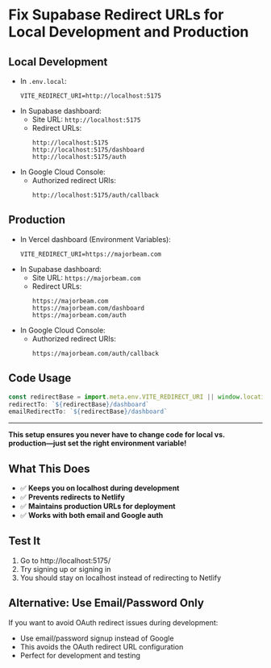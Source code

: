 # Fix Supabase Redirect URLs for Local Development and Production

## Local Development

- In `.env.local`:
  ```
  VITE_REDIRECT_URI=http://localhost:5175
  ```
- In Supabase dashboard:
  - Site URL: `http://localhost:5175`
  - Redirect URLs:  
    ```
    http://localhost:5175
    http://localhost:5175/dashboard
    http://localhost:5175/auth
    ```
- In Google Cloud Console:
  - Authorized redirect URIs:
    ```
    http://localhost:5175/auth/callback
    ```

## Production

- In Vercel dashboard (Environment Variables):
  ```
  VITE_REDIRECT_URI=https://majorbeam.com
  ```
- In Supabase dashboard:
  - Site URL: `https://majorbeam.com`
  - Redirect URLs:  
    ```
    https://majorbeam.com
    https://majorbeam.com/dashboard
    https://majorbeam.com/auth
    ```
- In Google Cloud Console:
  - Authorized redirect URIs:
    ```
    https://majorbeam.com/auth/callback
    ```

## Code Usage

```js
const redirectBase = import.meta.env.VITE_REDIRECT_URI || window.location.origin;
redirectTo: `${redirectBase}/dashboard`
emailRedirectTo: `${redirectBase}/dashboard`
```

---

**This setup ensures you never have to change code for local vs. production—just set the right environment variable!**

## What This Does
- ✅ **Keeps you on localhost during development**
- ✅ **Prevents redirects to Netlify**
- ✅ **Maintains production URLs for deployment**
- ✅ **Works with both email and Google auth**

## Test It
1. Go to http://localhost:5175/
2. Try signing up or signing in
3. You should stay on localhost instead of redirecting to Netlify

## Alternative: Use Email/Password Only
If you want to avoid OAuth redirect issues during development:
- Use email/password signup instead of Google
- This avoids the OAuth redirect URL configuration
- Perfect for development and testing 